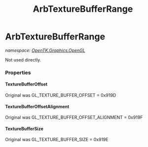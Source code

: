 ﻿---
title: ArbTextureBufferRange
---

# ArbTextureBufferRange
_namespace: [OpenTK.Graphics.OpenGL](N-OpenTK.Graphics.OpenGL.html)_

Not used directly.



### Properties

#### TextureBufferOffset
Original was GL_TEXTURE_BUFFER_OFFSET = 0x919D
#### TextureBufferOffsetAlignment
Original was GL_TEXTURE_BUFFER_OFFSET_ALIGNMENT = 0x919F
#### TextureBufferSize
Original was GL_TEXTURE_BUFFER_SIZE = 0x919E

